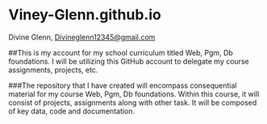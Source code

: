 # Viney-Glenn.github.io
Divine Glenn, Divineglenn12345@gmail.com

##This is my account for my school curriculum titled Web, Pgm, Db foundations. I will be utilizing this GitHub account to delegate my course assignments, projects, etc.  

###The repository that I have created will encompass consequential material for my course Web, Pgm, Db foundations. Within this course, it will consist of projects, assignments along with other task. It will be composed of key data, code and documentation. 
